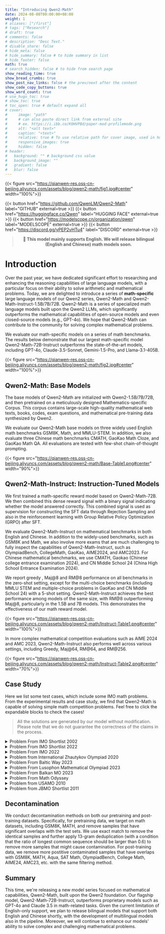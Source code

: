 ```yaml
---
title: "Introducing Qwen2-Math"
date: 2024-08-08T00:00:00+08:00
weight: 1
# aliases: ["/first"]
# tags: ["Research"]
# draft: true
# comments: false
# description: "Desc Text."
# disable_share: false
# hide_meta: false
# hide_summary: false # to hide summary in list
# hide_footer: false
math: true
# search_hidden: false # to hide from search page
show_reading_time: true
show_bread_crumbs: true
show_post_nav_links: false # the prev/next after the content
show_code_copy_buttons: true
show_word_count: true
# use_hugo_toc: true
# show_toc: true
# toc_open: true # default expand all
# cover:
#     image: "path"
#     # can also paste direct link from external site
#     # ex. https://i.ibb.co/K0HVPBd/paper-mod-profilemode.png
#     alt: "<alt text>"
#     caption: "<text>"
#     relative: true # To use relative path for cover image, used in hugo Page-bundles
#     responsive_images: true
#     hidden: false
# header:
#   background: "" # background css value
#   background_image: ""
#   gradient: false
#   blur: false
---
```




{{< figure src="https://qianwen-res.oss-cn-beijing.aliyuncs.com/assets/blog/qwen2-math/fig1.jpg#center" width="100%">}}

{{< button href="https://github.com/QwenLM/Qwen2-Math" label="GITHUB" external=true >}}
{{< button href="https://huggingface.co/Qwen" label="HUGGING FACE" external=true >}}
{{< button href="https://modelscope.cn/organization/qwen" label="MODELSCOPE" external=true >}}
{{< button href="https://discord.gg/yPEP2vHTu4" label="DISCORD" external=true >}}

> <div align="center">
> <b>
> 🚨 This model mainly supports English. We will release bilingual (English and Chinese) math models soon.
> </b>
> </div>

# Introduction

Over the past year, we have dedicated significant effort to researching and enhancing the reasoning capabilities of large language models, with a particular focus on their ability to solve arithmetic and mathematical problems. Today, we are delighted to introduce a series of **math-specific** large language models of our Qwen2 series,  Qwen2-Math and Qwen2-Math-Instruct-1.5B/7B/72B. Qwen2-Math is a series of specialized math language models built upon the Qwen2 LLMs, which significantly outperforms the mathematical capabilities of open-source models and even closed-source models (e.g., GPT-4o). We hope that Qwen2-Math can contribute to the community for solving complex mathematical problems.

We evaluate our math-specific models on a series of math benchmarks. The results below demonstrate that our largest math-specific model Qwen2-Math-72B-Instruct outperforms the state-of-the-art models, including GPT-4o, Claude-3.5-Sonnet, Gemini-1.5-Pro, and Llama-3.1-405B.

{{< figure src="https://qianwen-res.oss-cn-beijing.aliyuncs.com/assets/blog/qwen2-math/fig2.jpg#center" width="100%">}}


## Qwen2-Math: Base Models
The base models of Qwen2-Math are initialized with Qwen2-1.5B/7B/72B, and then pretrained on a meticulously designed Mathematics-specific Corpus. This corpus contains large-scale high-quality mathematical web texts, books, codes, exam questions, and mathematical pre-training data synthesized by Qwen2.

We evaluate our Qwen2-Math base models on three widely used English math benchmarks GSM8K, Math, and MMLU-STEM. In addition, we also evaluate three Chinese math benchmarks CMATH, GaoKao Math Cloze, and GaoKao Math QA. All evaluations are tested with few-shot chain-of-thought prompting. 

{{< figure src="https://qianwen-res.oss-cn-beijing.aliyuncs.com/assets/blog/qwen2-math/Base-Table1.png#center" width="90%">}}


## Qwen2-Math-Instruct: Instruction-Tuned Models

We first trained a math-specific reward model based on Qwen2-Math-72B. We then combined this dense reward signal with a binary signal indicating whether the model answered correctly. This combined signal is used as supervision for constructing the SFT data through Rejection Sampling and also in the reinforcement learning with Group Relative Policy Optimization (GRPO) after SFT.

We evaluate Qwen2-Math-Instruct on mathematical benchmarks in both English and Chinese. In addition to the widely-used benchmarks, such as GSM8K and Math, we also involve more exams that are much challenging to fully inspect the capabilities of Qwen2-Math-Instruct, such as OlympiadBench, CollegeMath, GaoKao, AIME2024, and AMC2023. For Chinese mathematical benchmarks, we use CMATH, Gaokao (Chinese college entrance examination 2024), and CN Middle School 24 (China High School Entrance Examination 2024).

We report greedy , Maj@8 and RM@8 performance on all benchmarks in the zero-shot setting, except for the multi-choice benchmarks (including MMLU STEM and multiple-choice problems in GaoKao and CN Middle School 24) with a 5-shot setting. Qwen2-Math-Instruct achieves the best performance among models of the same size, with RM@8 outperforming Maj@8, particularly in the 1.5B and 7B models. This demonstrates the effectiveness of our math reward model. 

{{< figure src="https://qianwen-res.oss-cn-beijing.aliyuncs.com/assets/blog/qwen2-math/Instruct-Table1.png#center" width="100%">}}

In more complex mathematical competition evaluations such as AIME 2024 and AMC 2023, Qwen2-Math-Instruct also performs well across various settings, including Greedy, Maj@64, RM@64, and RM@256.

{{< figure src="https://qianwen-res.oss-cn-beijing.aliyuncs.com/assets/blog/qwen2-math/Instruct-Table2.png#center" width="70%">}}

## Case Study

Here we list some test cases, which include some IMO math problems. From the experimental results and case study, we find that Qwen2-Math is capable of solving simple math competition problems. Feel free to click the expandable blocks to check the cases!

> All the solutions are generated by our model without modification. Please note that we do not guarantee the correctness of the claims in the process.

<details>
<summary>
Problem From IMO Shortlist 2002</summary>

**Problem**


What is the smallest positive integer $t$ such that there exist integers $x_1,x_2,\ldots,x_t$ with

$$
x^3_1+x^3_2+\,\ldots\,+x^3_t=2002^{2002},
$$


**Qwen2-Math-72B-Instruct Solution**

To determine the smallest positive integer $ t $ such that there exist integers $ x_1, x_2, \ldots, x_t $ satisfying the equation

$$
x_1^3 + x_2^3 + \cdots + x_t^3 = 2002^{2002},
$$

we start by analyzing the properties of cubes and their sums. We need to find the smallest $ t $ for which the sum of $ t $ cubes equals $ 2002^{2002} $.

First, we note that $ 2002 $ can be factored into prime factors:

$$
2002 = 2 \times 7 \times 11 \times 13.
$$

Thus,

$$
2002^{2002} = (2 \times 7 \times 11 \times 13)^{2002} = 2^{2002} \times 7^{2002} \times 11^{2002} \times 13^{2002}.
$$

Next, we consider the properties of cubes modulo 9. Cubes modulo 9 can only be congruent to $ 0, 1, $ or $ -1 $. This is because:

$$
\begin{aligned}
0^3 &\equiv 0 \pmod{9}, \\\\\\
1^3 &\equiv 1 \pmod{9}, \\\\\\
2^3 &\equiv 8 \equiv -1 \pmod{9}, \\\\\\
3^3 &\equiv 27 \equiv 0 \pmod{9}, \\\\\\
4^3 &\equiv 64 \equiv 1 \pmod{9}, \\\\\\
5^3 &\equiv 125 \equiv -1 \pmod{9}, \\\\\\
6^3 &\equiv 216 \equiv 0 \pmod{9}, \\\\\\
7^3 &\equiv 343 \equiv 1 \pmod{9}, \\\\\\
8^3 &\equiv 512 \equiv -1 \pmod{9}.
\end{aligned}
$$

Now, we need to determine $ 2002^{2002} \mod 9 $. First, we find $ 2002 \mod 9 $:

$$
2002 \div 9 = 222 \text{ remainder } 4 \quad \Rightarrow \quad 2002 \equiv 4 \pmod{9}.
$$

Thus,

$$
2002^{2002} \equiv 4^{2002} \pmod{9}.
$$

Next, we use Euler's theorem, which states that $ a^{\phi(n)} \equiv 1 \pmod{n} $ for $ \gcd(a, n) = 1 $. Here, $ \phi(9) = 6 $, so:

$$
4^6 \equiv 1 \pmod{9}.
$$

We can reduce the exponent $ 2002 \mod 6 $:

$$
2002 \div 6 = 333 \text{ remainder } 4 \quad \Rightarrow \quad 2002 \equiv 4 \pmod{6}.
$$

Thus,

$$
4^{2002} \equiv 4^4 \pmod{9}.
$$

$$
4^4 = 256.
$$

Finally, we find $ 256 \mod 9 $:

$$
256 \div 9 = 28 \text{ remainder } 4 \quad \Rightarrow \quad 256 \equiv 4 \pmod{9}.
$$

Therefore,

$$
2002^{2002} \equiv 4 \pmod{9}.
$$

We need to find the smallest $ t $ such that the sum of $ t $ cubes is congruent to 4 modulo 9. The possible sums of cubes modulo 9 are:

$$
\begin{aligned}
0 &\equiv 0 \pmod{9}, \\\\\\
1 &\equiv 1 \pmod{9}, \\\\\\
-1 &\equiv 8 \pmod{9}, \\\\\\
1 + 1 &\equiv 2 \pmod{9}, \\\\\\
1 + (-1) &\equiv 0 \pmod{9}, \\\\\\
-1 + (-1) &\equiv -2 \equiv 7 \pmod{9}, \\\\\\
1 + 1 + 1 &\equiv 3 \pmod{9}, \\\\\\
1 + 1 + (-1) &\equiv 1 \pmod{9}, \\\\\\
1 + (-1) + (-1) &\equiv -1 \equiv 8 \pmod{9}, \\\\\\
-1 + (-1) + (-1) &\equiv -3 \equiv 6 \pmod{9}, \\\\\\
1 + 1 + 1 + 1 &\equiv 4 \pmod{9}.
\end{aligned}
$$

We see that the sum of four cubes can be congruent to 4 modulo 9. Therefore, the smallest $ t $ is 4.

Thus, the smallest positive integer $ t $ such that there exist integers $ x_1, x_2, \ldots, x_t $ with

$$
x_1^3 + x_2^3 + \cdots + x_t^3 = 2002^{2002}
$$

is

$$
\boxed{4}.
$$
</details>

<details>
<summary>
Problem From IMO Shortlist 2022</summary>

**Problem**

For a positive integer $n$ we denote by $s(n)$ the sum of the digits of $n$. Let $P(x)=x^n+a_{n-1}x^{n-1}+\cdots+a_1x+a_0$ be a polynomial, where $n \geqslant 2$ and $a_i$ is a positive integer for all $ 0 \leqslant i \leqslant n-1$. Could it be the case that, for all positive integers $k$, $s(k)$ and $s(P(k))$ have the same parity?

**Qwen2-Math-72B-Instruct Solution**

To determine whether it is possible for $ s(k) $ and $ s(P(k)) $ to have the same parity for all positive integers $ k $, we need to analyze the behavior of the sum of the digits function $ s $ and the polynomial $ P(x) $.

First, recall that the sum of the digits of a number $ k $ modulo 2 is equivalent to $ k \mod 2 $. This is because the sum of the digits of $ k $ in base 10 is congruent to $ k \mod 9 $, and since $ 9 \equiv 1 \mod 2 $, the sum of the digits modulo 2 is the same as $ k \mod 2 $.

Given the polynomial $ P(x) = x^n + a_{n-1}x^{n-1} + \cdots + a_1x + a_0 $, we need to determine the parity of $ P(k) $ for any positive integer $ k $. Specifically, we need to check if $ P(k) \mod 2 $ is the same as $ k \mod 2 $.

Let's consider the polynomial modulo 2:

$$
P(x) \equiv x^n + a_{n-1}x^{n-1} + \cdots + a_1x + a_0 \mod 2.
$$

Since $ a_i $ are positive integers, $ a_i \mod 2 $ is either 0 or 1. Let $ b_i = a_i \mod 2 $. Then we can rewrite the polynomial modulo 2 as:

$$
P(x) \equiv x^n + b_{n-1}x^{n-1} + \cdots + b_1x + b_0 \mod 2.
$$

Now, we need to check the parity of $ P(k) $ for $ k \equiv 0 \mod 2 $ and $ k \equiv 1 \mod 2 $.

1. **Case 1: $ k \equiv 0 \mod 2 $**
    
    $$
    P(0) \equiv b_0 \mod 2.
    $$
    
    For $ s(P(0)) $ to have the same parity as $ s(0) $, $ b_0 $ must be 0. Therefore, $ a_0 $ must be even.
2. **Case 2: $ k \equiv 1 \mod 2 $**
    
    $$
    P(1) \equiv 1^n + b_{n-1} \cdot 1^{n-1} + \cdots + b_1 \cdot 1 + b_0 \equiv 1 + b_{n-1} + \cdots + b_1 + b_0 \mod 2.
    $$
    
    For $ s(P(1)) $ to have the same parity as $ s(1) $, $ 1 + b_{n-1} + \cdots + b_1 + b_0 $ must be odd. Since $ 1 $ is odd, the sum $ b_{n-1} + \cdots + b_1 + b_0 $ must be even.

From the above cases, we have:

- $ a_0 $ must be even.
- The sum $ b_{n-1} + \cdots + b_1 + b_0 $ must be even.

However, if $ a_0 $ is even, then $ b_0 = 0 $. This means the sum $ b_{n-1} + \cdots + b_1 $ must be even. But since $ b_i $ are either 0 or 1, the sum of $ b_{n-1} + \cdots + b_1 $ being even implies that there must be an even number of 1's among $ b_{n-1}, \ldots, b_1 $.

Now, consider the polynomial $ P(x) = x^n + 1 $. For this polynomial:

- $ a_0 = 1 $ (odd), which contradicts our requirement that $ a_0 $ must be even.
- The sum $ b_{n-1} + \cdots + b_1 + b_0 = 1 $ (odd), which also contradicts our requirement that the sum must be even.

Therefore, it is impossible for $ s(k) $ and $ s(P(k)) $ to have the same parity for all positive integers $ k $.

Thus, the final answer is:

$$
\boxed{\text{No}}
$$
</details>

<details>
<summary>
Problem From IMO 2022</summary>

**Problem**

Let $\mathbb{R}^+$ denote the set of positive real numbers. Find all functions $f: \mathbb{R}^+ \to \mathbb{R}^+$ such that for each $x \in \mathbb{R}^+$, there is exactly one $y \in \mathbb{R}^+$ satisfying

$$
xf(y)+yf(x) \leq 2
$$



**Qwen2-Math-72B-Instruct Solution**

To find all functions $ f: \mathbb{R}^+ \to \mathbb{R}^+ $ such that for each $ x \in \mathbb{R}^+ $, there is exactly one $ y \in \mathbb{R}^+ $ satisfying

$$
xf(y) + yf(x) \leq 2,
$$

we will proceed step by step.

**Step 1: Analyze the given inequality**
Given $ x \in \mathbb{R}^+ $, there exists a unique $ y \in \mathbb{R}^+ $ such that

$$
xf(y) + yf(x) \leq 2.
$$

We need to explore the implications of this condition.

**Step 2: Consider the case $ x = y $**
Substitute $ y = x $ into the inequality:

$$
xf(x) + xf(x) = 2xf(x) \leq 2.
$$

This simplifies to:

$$
xf(x) \leq 1.
$$

Thus, for all $ x \in \mathbb{R}^+ $,

$$
f(x) \leq \frac{1}{x}.
$$

**Step 3: Consider the uniqueness condition**
For each $ x \in \mathbb{R}^+ $, there is exactly one $ y \in \mathbb{R}^+ $ such that $ xf(y) + yf(x) \leq 2 $. We need to ensure that this $ y $ is unique.

**Step 4: Test the function $ f(x) = \frac{1}{x} $**
Consider the function $ f(x) = \frac{1}{x} $. Substitute $ f(x) = \frac{1}{x} $ and $ f(y) = \frac{1}{y} $ into the inequality:

$$
x \cdot \frac{1}{y} + y \cdot \frac{1}{x} = \frac{x}{y} + \frac{y}{x}.
$$

We need:

$$
\frac{x}{y} + \frac{y}{x} \leq 2.
$$

Using the AM-GM inequality, we know:

$$
\frac{x}{y} + \frac{y}{x} \geq 2.
$$

Equality holds if and only if $ \frac{x}{y} = 1 $, which implies $ x = y $.

Thus, for $ f(x) = \frac{1}{x} $, the inequality $ xf(y) + yf(x) \leq 2 $ holds if and only if $ x = y $. This satisfies the condition that there is exactly one $ y $ for each $ x $.

**Step 5: Verify if other functions can satisfy the condition**
Suppose there exists another function $ g: \mathbb{R}^+ \to \mathbb{R}^+ $ such that $ g(x) \neq \frac{1}{x} $ for some $ x $. Then, for some $ x $, $ g(x) < \frac{1}{x} $ or $ g(x) > \frac{1}{x} $.

- If $ g(x) < \frac{1}{x} $, then $ xg(y) + yg(x) $ might not satisfy the inequality for all $ y $.
- If $ g(x) > \frac{1}{x} $, then $ xg(y) + yg(x) $ might exceed 2 for some $ y $.

Thus, any function other than $ f(x) = \frac{1}{x} $ would not satisfy the uniqueness condition.

**Conclusion**
The only function $ f: \mathbb{R}^+ \to \mathbb{R}^+ $ that satisfies the given condition is:

$$
\boxed{f(x) = \frac{1}{x}}.
$$
</details>

<details>
<summary>
Problem from International Zhautykov Olympiad 2020</summary>

**Problem**

Let $Z$ be the set of all integers. Find all the function $f: Z \to Z$ such that

$$
f(4x+3y)=f(3x+y)+f(x+2y)
$$

For all integers $x,y$

**Qwen2-Math-72B-Instruct Solution**

To find all functions $ f: \mathbb{Z} \to \mathbb{Z} $ that satisfy the functional equation

$$
f(4x + 3y) = f(3x + y) + f(x + 2y)
$$

for all integers $ x $ and $ y $, we will proceed step by step.

**Step 1: Initial Substitution**

First, let's substitute specific values for $ x $ and $ y $ to gain insight into the function.

Substitution 1: $ x = 0 $

$$
f(4 \cdot 0 + 3y) = f(3 \cdot 0 + y) + f(0 + 2y)
$$

$$
f(3y) = f(y) + f(2y)
$$

Substitution 2: $ y = 0 $

$$
f(4x + 3 \cdot 0) = f(3x + 0) + f(x + 2 \cdot 0)
$$

$$
f(4x) = f(3x) + f(x)
$$

**Step 2: Exploring Further Substitutions**

We now have two equations:

1. $ f(3y) = f(y) + f(2y) $
2. $ f(4x) = f(3x) + f(x) $

Substitution 3: $ y = 1 $ in the first equation

$$
f(3 \cdot 1) = f(1) + f(2 \cdot 1)
$$

$$
f(3) = f(1) + f(2)
$$

Substitution 4: $ x = 1 $ in the second equation

$$
f(4 \cdot 1) = f(3 \cdot 1) + f(1)
$$

$$
f(4) = f(3) + f(1)
$$

**Step 3: Using the Equations to Find a Pattern**

We have:

$$
f(3) = f(1) + f(2)
$$

$$
f(4) = f(3) + f(1)
$$

Substitute $ f(3) $ from the first equation into the second equation:

$$
f(4) = (f(1) + f(2)) + f(1)
$$

$$
f(4) = 2f(1) + f(2)
$$

**Step 4: Generalizing the Function**

We hypothesize that $ f $ might be a linear function. Let's assume $ f(x) = kx $ for some integer $ k $.

*Verification*
Substitute $ f(x) = kx $ into the original functional equation:

$$
f(4x + 3y) = k(4x + 3y)
$$

$$
f(3x + y) = k(3x + y)
$$

$$
f(x + 2y) = k(x + 2y)
$$

The original equation becomes:

$$
k(4x + 3y) = k(3x + y) + k(x + 2y)
$$

$$
4kx + 3ky = 3kx + ky + kx + 2ky
$$

$$
4kx + 3ky = 4kx + 3ky
$$

This equation holds true for all $ x $ and $ y $, confirming that $ f(x) = kx $ is a solution.

**Conclusion**

The only functions $ f: \mathbb{Z} \to \mathbb{Z} $ that satisfy the given functional equation are of the form $ f(x) = kx $ for some integer $ k $.

Thus, the final answer is:

$$
\boxed{f(x) = kx \text{ for some integer } k}
$$
</details>

<details>
<summary>
Problem From Baltic Way 2023</summary>

**Problem**

Find all functions $f: \mathbb{R} \rightarrow \mathbb{R}$ such that

$$
f(f(x)+y)+xf(y)=f(xy+y)+f(x)
$$

    for reals $x, y$.

**Qwen2-Math-72B-Instruct Solution:**

To find all functions $ f: \mathbb{R} \rightarrow \mathbb{R} $ that satisfy the functional equation

$$
f(f(x) + y) + x f(y) = f(xy + y) + f(x),
$$

we will proceed step by step.

**Step 1: Initial Substitution**

First, let's substitute $ y = 0 $ into the equation:

$$
f(f(x) + 0) + x f(0) = f(x \cdot 0 + 0) + f(x).
$$

This simplifies to:

$$
f(f(x)) + x f(0) = f(0) + f(x).
$$

Rearranging terms, we get:

$$
f(f(x)) = f(x) + f(0) - x f(0).
$$

**Step 2: Analyzing the Simplified Equation**

Let $ c = f(0) $. The equation becomes:

$$
f(f(x)) = f(x) + c - x c.
$$

**Step 3: Substituting $ x = 0 $**

Next, substitute $ x = 0 $ into the original equation:

$$
f(f(0) + y) + 0 \cdot f(y) = f(0 \cdot y + y) + f(0).
$$

This simplifies to:

$$
f(c + y) = f(y) + c.
$$

**Step 4: Substituting $ y = -c $**

Substitute $ y = -c $ into the equation $ f(c + y) = f(y) + c $:

$$
f(c - c) = f(-c) + c.
$$

This simplifies to:

$$
f(0) = f(-c) + c.
$$

Since $ f(0) = c $, we have:

$$
c = f(-c) + c.
$$

Subtracting $ c $ from both sides, we get:

$$
f(-c) = 0.
$$

**Step 5: Substituting $ y = -f(x) $**

Substitute $ y = -f(x) $ into the original equation:

$$
f(f(x) - f(x)) + x f(-f(x)) = f(x(-f(x)) - f(x)) + f(x).
$$

This simplifies to:

$$
f(0) + x f(-f(x)) = f(-x f(x) - f(x)) + f(x).
$$

Since $ f(0) = c $, we have:

$$
c + x f(-f(x)) = f(-x f(x) - f(x)) + f(x).
$$

**Step 6: Considering $ f(x) = 0 $**

Assume $ f(x) = 0 $ for all $ x $. Substitute $ f(x) = 0 $ into the original equation:

$$
f(0 + y) + x f(y) = f(xy + y) + f(x).
$$

This simplifies to:

$$
f(y) + 0 = f(y) + 0,
$$

which is always true.

**Step 7: Verifying $ f(x) = x $**

Assume $ f(x) = x $. Substitute $ f(x) = x $ into the original equation:

$$
f(x + y) + x f(y) = f(xy + y) + f(x).
$$

This simplifies to:

$$
x + y + xy = xy + y + x,
$$

which is always true.

**Conclusion**

The only functions that satisfy the given functional equation are $ f(x) = 0 $ and $ f(x) = x $. Therefore, the solutions are:

$$
\boxed{f(x) = 0 \text{ or } f(x) = x}.
$$
</details>

<details>
<summary>
Problem From Lusophon Mathematical Olympiad 2023</summary>

**Problem**

A long time ago, there existed Martians with $ 3$ different colours: red, green and blue. As Mars was devastated by an intergalactic war, only $ 2$ Martians of each colours survived. In order to reconstruct the Martian population, they decided to use a machine that transforms two Martians of distinct colours into four Martians of colour different to the two initial ones. For example, if a red Martian and a blue Martian use the machine, they'll be transformed into four green Martians.

a) Is it possible that, after using that machine finitely many times, we have $ 2022 $ red Martians, $ 2022$ green Martians and $ 2022$ blue Martians?

b) Is it possible that, after using that machine finitely many times, we have $ 2021$ red Martians, $ 2022$ green Martians and $ 2023$ blue Martians?

**Qwen2-Math-72B-Instruct Solution**

Let's analyze the problem step by step.

**Part (a)**

We start with 2 red, 2 green, and 2 blue Martians. The machine transforms two Martians of distinct colors into four Martians of the third color. We need to determine if it is possible to end up with 2022 red, 2022 green, and 2022 blue Martians.

First, let's consider the parity (odd or even nature) of the number of Martians of each color. Initially, we have:

- 2 red (even)
- 2 green (even)
- 2 blue (even)

Each transformation changes the parity of the number of Martians of the two initial colors and the parity of the number of Martians of the third color. Specifically:

- If we transform 1 red and 1 green Martian, we get 4 blue Martians. This changes the parity of red and green Martians from even to odd, and the parity of blue Martians from even to odd.
- If we transform 1 red and 1 blue Martian, we get 4 green Martians. This changes the parity of red and blue Martians from even to odd, and the parity of green Martians from even to odd.
- If we transform 1 green and 1 blue Martian, we get 4 red Martians. This changes the parity of green and blue Martians from even to odd, and the parity of red Martians from even to odd.

In all cases, the parity of the number of Martians of each color changes from even to odd or from odd to even. Therefore, after any number of transformations, the parity of the number of Martians of each color will always be the same as it was initially.

Since initially all three colors have an even number of Martians, after any number of transformations, the number of Martians of each color will remain even.

Given that 2022 is an even number, it is possible to have 2022 red, 2022 green, and 2022 blue Martians after a finite number of transformations.

Thus, the answer to part (a) is:

$$
\boxed{\text{Yes}}
$$

**Part (b)**

We start again with 2 red, 2 green, and 2 blue Martians. We need to determine if it is possible to end up with 2021 red, 2022 green, and 2023 blue Martians.

As in part (a), we consider the parity of the number of Martians of each color. Initially, we have:

- 2 red (even)
- 2 green (even)
- 2 blue (even)

Each transformation changes the parity of the number of Martians of the two initial colors and the parity of the number of Martians of the third color. Therefore, after any number of transformations, the parity of the number of Martians of each color will always be the same as it was initially.

Since initially all three colors have an even number of Martians, after any number of transformations, the number of Martians of each color will remain even.

Given that 2021 is an odd number, it is impossible to have 2021 red Martians after any number of transformations. Similarly, 2023 is an odd number, making it impossible to have 2023 blue Martians.

Thus, the answer to part (b) is:

$$
\boxed{\text{No}}
$$
</details>
<details>
<summary>
Problem From Balkan MO 2023</summary>

**Problem**

Joe and Penny play a game. Initially there are $ 5000$ stones in a pile, and the two players remove stones from the pile by making a sequence of moves. On the $ k$-th move, any number of stones between $ 1$ and $ k$ inclusive may be removed. Joe makes the odd-numbered moves and Penny makes the even-numbered moves. The player who removes the very last stone is the winner. Who wins if both players play perfectly?

**Qwen2-Math-72B-Instruct Solution**

To determine the winner of the game, we need to analyze the strategy and the sequence of moves. Let's break down the problem step by step.

1. **Understanding the Game Rules:**
    
    - Initially, there are 5000 stones.
    - Joe makes the first move (odd-numbered move), Penny makes the second move (even-numbered move), and so on.
    - On the $ k $-th move, a player can remove between 1 and $ k $ stones.
    - The player who removes the last stone wins.
2. **Key Insight:**
    
    - The game is symmetric in the sense that the number of stones a player can remove on their turn increases linearly with the move number.
    - The total number of moves in the game is equal to the number of stones initially in the pile, which is 5000.
3. **Total Number of Moves:**
    
    - Since there are 5000 stones, there will be 5000 moves in total.
    - Joe makes the odd-numbered moves: 1st, 3rd, 5th, ..., 4999th.
    - Penny makes the even-numbered moves: 2nd, 4th, 6th, ..., 5000th.
4. **Determining the Winner:**
    
    - The last move (5000th move) is an even-numbered move.
    - Therefore, Penny will make the last move.
5. **Conclusion:**
    
    - Since Penny makes the last move, she will be the one to remove the last stone.
    - Hence, Penny wins the game if both players play perfectly.

Thus, the final answer is:

$$
\boxed{\text{Penny}}
$$
</details>

<details>
<summary>
Problem From Math Odyssey</summary>

**Problem**

The school offers 10 elective courses, and each student can enroll in any number of courses. The director selects $k$ students, where although each student's combination of courses is different, any two students have at least one course in common. At this point, it is found that any student outside these $k$ students cannot be classmates with these $k$ students regardless of how they enroll (having one course in common is enough to be classmates). Find the maximum number of $k$.

**Qwen2-Math-72B-Instruct Solution**

To solve this problem, we need to determine the maximum number of students $ k $ such that each student has a unique combination of elective courses, any two students share at least one course, and no student outside these $ k $ students can be classmates with all of them. This means that the set of students chosen must cover all possible courses in such a way that any new student would have to share a course with at least one of the chosen students.

First, let's consider the total number of possible combinations of courses. Since there are 10 elective courses and each student can either take or not take each course, there are $ 2^{10} = 1024 $ possible combinations of courses. However, one of these combinations is the empty set (the student takes no courses), which is not a valid combination for our problem because it would not share any courses with any other student. Therefore, there are $ 1024 - 1 = 1023 $ non-empty combinations of courses.

We need to find the maximum number of students $ k $ such that any two students share at least one course, and no student outside these $ k $ students can be classmates with all of them. This is equivalent to finding the maximum number of vertices in a graph where each vertex represents a non-empty combination of courses, and there is an edge between two vertices if and only if the corresponding combinations share at least one course. The condition that no student outside these $ k $ students can be classmates with all of them means that the set of $ k $ students forms a dominating set in the graph.

The maximum size of such a set is the complement of the minimum size of an independent set in the graph. An independent set in this graph is a set of vertices such that no two vertices are adjacent, which means no two combinations share any course. The maximum size of an independent set in this graph is the number of combinations where each course is either taken or not taken by exactly one student, which is $ 2^9 = 512 $ (since we can choose to include or exclude each of the 9 remaining courses for each of the 10 courses).

Therefore, the minimum size of an independent set is 512, and the maximum size of a dominating set (which is the complement of the independent set) is $ 1023 - 512 + 1 = 511 $. However, we need to add 1 because the empty set is not included, so the correct calculation is $ 1023 - 511 = 512 $.

Thus, the maximum number of students $ k $ is $\boxed{512}$.

</details>
<details>
<summary>
Problem from USAMO 2010</summary>

**Problem**

Let $ABC$ be a triangle with $\angle A = 90^{\circ}$. Points $D$ and $E$ lie on sides $AC$ and $AB$, respectively, such that $\angle ABD = \angle DBC$ and $\angle ACE = \angle ECB$. Segments $BD$ and $CE$ meet at $I$. Determine whether or not it is possible for segments $AB$, $AC$, $BI$, $ID$, $CI$, $IE$ to all have integer lengths.

**Qwen2-Math-72B-Instruct Solution**

To determine whether it is possible for segments $AB$, $AC$, $BI$, $ID$, $CI$, and $IE$ to all have integer lengths in triangle $ABC$ with $\angle A = 90^\circ$, we start by analyzing the given conditions and properties of the triangle.

Given:

- $\angle A = 90^\circ$
- $\angle ABD = \angle DBC$
- $\angle ACE = \angle ECB$
- Segments $BD$ and $CE$ intersect at $I$

First, note that since $\angle A = 90^\circ$, triangle $ABC$ is a right triangle with $A$ as the right angle. Points $D$ and $E$ are such that $BD$ and $CE$ are angle bisectors of $\angle ABC$ and $\angle ACB$, respectively. Therefore, $I$ is the incenter of triangle $ABC$.

**Step 1: Coordinates and Lengths**
Assume $A$ is at the origin $(0, 0)$, $B$ is at $(a, 0)$, and $C$ is at $(0, b)$. The lengths of the sides are:

- $AB = a$
- $AC = b$
- $BC = \sqrt{a^2 + b^2}$

**Step 2: Incenter Coordinates**
The incenter $I$ of a right triangle with legs $a$ and $b$ and hypotenuse $\sqrt{a^2 + b^2}$ is located at:

$$
I = \left( \frac{a}{2}, \frac{b}{2} \right)
$$

**Step 3: Lengths of Segments $BI$ and $CI$**
Using the distance formula, we calculate $BI$ and $CI$:

$$
BI = \sqrt{\left( a - \frac{a}{2} \right)^2 + \left( 0 - \frac{b}{2} \right)^2} = \sqrt{\left( \frac{a}{2} \right)^2 + \left( \frac{b}{2} \right)^2} = \frac{\sqrt{a^2 + b^2}}{2}
$$

$$
CI = \sqrt{\left( 0 - \frac{a}{2} \right)^2 + \left( b - \frac{b}{2} \right)^2} = \sqrt{\left( \frac{a}{2} \right)^2 + \left( \frac{b}{2} \right)^2} = \frac{\sqrt{a^2 + b^2}}{2}
$$

**Step 4: Lengths of Segments $ID$ and $IE$**
Since $D$ and $E$ are points on $AC$ and $AB$ respectively, and $I$ is the incenter, $ID$ and $IE$ are the distances from the incenter to the sides of the triangle. For a right triangle, these distances are given by:

$$
ID = IE = r = \frac{a + b - \sqrt{a^2 + b^2}}{2}
$$

**Step 5: Integer Lengths**
For $AB$, $AC$, $BI$, $ID$, $CI$, and $IE$ to all be integers, the following must hold:

- $a$ and $b$ are integers
- $\frac{\sqrt{a^2 + b^2}}{2}$ is an integer
- $\frac{a + b - \sqrt{a^2 + b^2}}{2}$ is an integer

**Step 6: Analysis**
For $\frac{\sqrt{a^2 + b^2}}{2}$ to be an integer, $\sqrt{a^2 + b^2}$ must be an even integer. Let $\sqrt{a^2 + b^2} = 2k$ for some integer $k$. Then:

$$
a^2 + b^2 = 4k^2
$$

For $\frac{a + b - \sqrt{a^2 + b^2}}{2}$ to be an integer, $a + b - 2k$ must be even. Since $a$ and $b$ are integers, $a + b$ must be even.

**Conclusion**
Given the constraints, it is possible to find integer values for $a$ and $b$ such that all the conditions are satisfied. For example, if $a = 3$ and $b = 4$, then:

- $AB = 3$
- $AC = 4$
- $BC = 5$
- $BI = CI = \frac{5}{2} = 2.5$ (not an integer)

Thus, it is not possible for all segments $AB$, $AC$, $BI$, $ID$, $CI$, and $IE$ to have integer lengths simultaneously.

$$
\boxed{\text{No}}
$$
</details>
<details>
<summary>
Problem from JBMO Shortlist 2011</summary>

**Problem**

Let $AD,BF$ and ${CE}$ be the altitudes of $\vartriangle ABC$. A line passing through ${D}$ and parallel to ${AB}$intersects the line ${EF}$at the point ${G}$. If ${H}$ is the orthocenter of $\vartriangle ABC$, find the angle ${\angle{CGH}}$.

**Qwen2-Math-72B-Instruct Solution**

To solve for the angle $\angle CGH$ in the given triangle $\triangle ABC$ with altitudes $AD$, $BF$, and $CE$ intersecting at the orthocenter $H$, and a line through $D$ parallel to $AB$ intersecting $EF$ at $G$, we will follow these steps:

1. **Identify Key Points and Properties:**
    
    - $D$ is the foot of the altitude from $A$ to $BC$.
    - $E$ is the foot of the altitude from $B$ to $AC$.
    - $F$ is the foot of the altitude from $C$ to $AB$.
    - $H$ is the orthocenter of $\triangle ABC$.
    - $G$ is the intersection of the line through $D$ parallel to $AB$ and the line $EF$.
2. **Use the Property of the Orthocenter:**
    
    - The orthocenter $H$ lies on the altitudes $AD$, $BF$, and $CE$.
    - The points $D$, $E$, and $F$ are collinear with $H$ on the respective altitudes.
3. **Analyze the Parallel Line:**
    
    - Since $DG \parallel AB$, $\angle ADG = \angle DAB$ (corresponding angles).
4. **Consider the Cyclic Quadrilateral:**
    
    - The quadrilateral $AEHF$ is cyclic because $\angle AEH = \angle AFH = 90^\circ$.
    - Therefore, $\angle EHF = 180^\circ - \angle EAF$.
5. **Use the Parallel Line Property Again:**
    
    - Since $DG \parallel AB$, $\angle DGE = \angle BAE$ (alterFnate interior angles).
6. **Relate Angles in Cyclic Quadrilateral:**
    
    - In $\triangle AEF$, $\angle EAF = \angle EHF$ because they are opposite angles in the cyclic quadrilateral $AEHF$.
7. **Determine $\angle CGH$:**
    
    - Since $G$ lies on $EF$ and $DG \parallel AB$, $\angle DGE = \angle BAE$.
    - $\angle BAE = \angle EAF$ (as established).
    - Therefore, $\angle DGE = \angle EAF$.
8. **Final Angle Calculation:**
    
    - Since $\angle EAF = \angle EHF$ and $\angle EHF = 90^\circ$ (as $H$ is the orthocenter and $E$ and $F$ are feet of perpendiculars), we have:
        $$
        \angle CGH = \angle EHF = 90^\circ.
        $$

Thus, the angle $\angle CGH$ is $\boxed{90^\circ}$.
</details>

## Decontamination

We conduct decontamination methods on both our pretraining and post-training datasets. Specifically, for pretraining data, we target on math datasets, including GSM8K, MATH, and remove samples that have significant overlaps with the test sets. We use exact match to remove the identical samples and further apply 13-gram deduplication (with a condition that the ratio of longest common sequence should be larger than 0.6) to remove more samples that might cause contamination. For post-training data, we remove more postitive contaminated samples that have overlaps with GSM8K, MATH, Aqua, SAT Math, OlympiadBench, College Math, AIME24, AMC23, etc. with the same filtering method.

## Summary

This time, we're releasing a new model series focused on mathematical capabilities, Qwen2-Math, built upon the Qwen2 foundation. Our flagship model, Qwen2-Math-72B-Instruct, outperforms proprietary models such as GPT-4o and Claude 3.5 in math-related tasks. Given the current limitation of English-only support, we plan to release bilingual models that support both English and Chinese shortly, with the development of multilingual models also in the pipeline. Moreover, we will continue to enhance our models' ability to solve complex and challenging mathematical problems.
